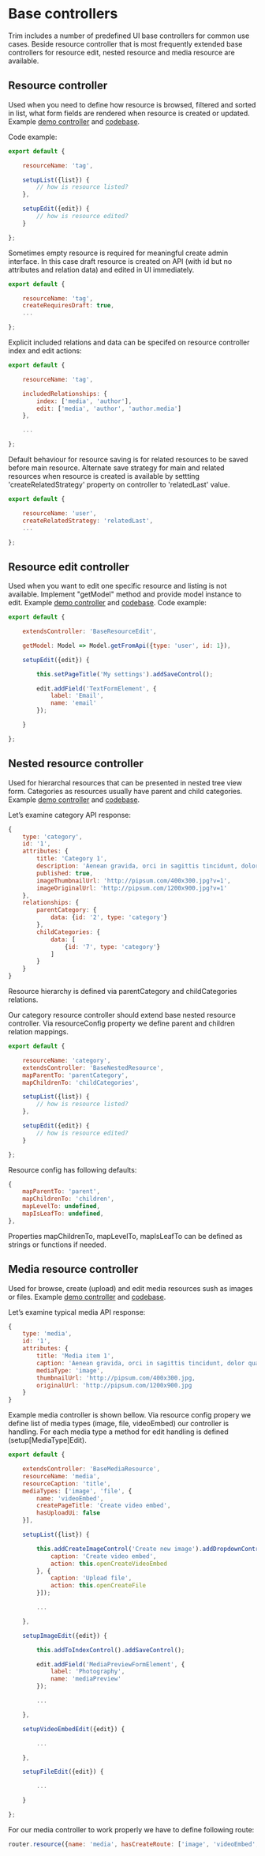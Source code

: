 # Base controllers
Trim includes a number of predefined UI base controllers for common use cases.
Beside resource controller that is most frequently extended base controllers for resource edit, nested resource and media resource are available.

## Resource controller
Used when you need to define how resource is browsed, filtered and sorted in list, what form fields are rendered when resource is created or updated.
Example [demo controller](https://trikoder.github.io/trim/demo/index.html#page) and [codebase](https://github.com/trikoder/trim/tree/master/demo/controllers/page.js).

Code example:
```js
export default {

    resourceName: 'tag',

    setupList({list}) {
        // how is resource listed?
    },

    setupEdit({edit}) {
        // how is resource edited?
    }

};
```

Sometimes empty resource is required for meaningful create admin interface.
In this case draft resource is created on API (with id but no attributes and relation data) and edited in UI immediately.

```js
export default {

    resourceName: 'tag',
    createRequiresDraft: true,
    ...

};
```

Explicit included relations and data can be specifed on resource controller index and edit actions:

```js
export default {

    resourceName: 'tag',

    includedRelationships: {
        index: ['media', 'author'],
        edit: ['media', 'author', 'author.media']
    },

    ...

};
```
Default behaviour for resource saving is for related resources to be saved before main resource.
Alternate save strategy for main and related resources when resource is created is available by
settting 'createRelatedStrategy' property on controller to 'relatedLast' value.

```js
export default {

    resourceName: 'user',
    createRelatedStrategy: 'relatedLast',
    ...

};
```

## Resource edit controller
Used when you want to edit one specific resource and listing is not available.
Implement "getModel" method and provide model instance to edit.
Example [demo controller](https://trikoder.github.io/trim/demo/index.html#my-settings) and [codebase](https://github.com/trikoder/trim/tree/master/demo/controllers/mySettings.js).
Code example:

```js
export default {

    extendsController: 'BaseResourceEdit',

    getModel: Model => Model.getFromApi({type: 'user', id: 1}),

    setupEdit({edit}) {

        this.setPageTitle('My settings').addSaveControl();

        edit.addField('TextFormElement', {
            label: 'Email',
            name: 'email'
        });

    }

};
```

## Nested resource controller
Used for hierarchal resources that can be presented in nested tree view form.
Categories as resources usually have parent and child categories.
Example [demo controller](https://trikoder.github.io/trim/demo/index.html#category) and [codebase](https://github.com/trikoder/trim/tree/master/demo/controllers/category.js).

Let’s examine category API response:
```js
{
    type: 'category',
    id: '1',
    attributes: {
        title: 'Category 1',
        description: 'Aenean gravida, orci in sagittis tincidunt, dolor quam pellentesque dolor, nec viverra neque nunc id mi.',
        published: true,
        imageThumbnailUrl: 'http://pipsum.com/400x300.jpg?v=1',
        imageOriginalUrl: 'http://pipsum.com/1200x900.jpg?v=1'
    },
    relationships: {
        parentCategory: {
            data: {id: '2', type: 'category'}
        },
        childCategories: {
            data: [
                {id: '7', type: 'category'}
            ]
        }
    }
}
```
Resource hierarchy is defined via parentCategory and childCategories relations.

Our category resource controller should extend base nested resource controller.
Via resourceConfig property we define parent and children relation mappings.
```js
export default {

    resourceName: 'category',
    extendsController: 'BaseNestedResource',
    mapParentTo: 'parentCategory',
    mapChildrenTo: 'childCategories',

    setupList({list}) {
        // how is resource listed?
    },

    setupEdit({edit}) {
        // how is resource edited?
    }

};
```

Resource config has following defaults:
```js
{
    mapParentTo: 'parent',
    mapChildrenTo: 'children',
    mapLevelTo: undefined,
    mapIsLeafTo: undefined,
},
```
Properties mapChildrenTo, mapLevelTo, mapIsLeafTo can be defined as strings or functions if needed.


## Media resource controller
Used for browse, create (upload) and edit media resources sush as images or files.
Example [demo controller](https://trikoder.github.io/trim/demo/index.html#media) and [codebase](https://github.com/trikoder/trim/tree/master/demo/controllers/media.js).

Let’s examine typical media API response:
```js
{
    type: 'media',
    id: '1',
    attributes: {
        title: 'Media item 1',
        caption: 'Aenean gravida, orci in sagittis tincidunt, dolor quam pellentesque dolor, nec viverra neque nunc id mi.',
        mediaType: 'image',
        thumbnailUrl: 'http://pipsum.com/400x300.jpg,
        originalUrl: 'http://pipsum.com/1200x900.jpg
    }
}
```
Example media controller is shown bellow.
Via resource config propery we define list of media types (image, file, videoEmbed) our controller is handling.
For each media type a method for edit handling is defined (setup[MediaType]Edit).

```js
export default {

    extendsController: 'BaseMediaResource',
    resourceName: 'media',
    resourceCaption: 'title',
    mediaTypes: ['image', 'file', {
        name: 'videoEmbed',
        createPageTitle: 'Create video embed',
        hasUploadUi: false
    }],

    setupList({list}) {

        this.addCreateImageControl('Create new image').addDropdownControl([{
            caption: 'Create video embed',
            action: this.openCreateVideoEmbed
        }, {
            caption: 'Upload file',
            action: this.openCreateFile
        }]);

        ...

    },

    setupImageEdit({edit}) {

        this.addToIndexControl().addSaveControl();

        edit.addField('MediaPreviewFormElement', {
            label: 'Photography',
            name: 'mediaPreview'
        });

        ...

    },

    setupVideoEmbedEdit({edit}) {

        ...

    },

    setupFileEdit({edit}) {

        ...

    }

};

```

For our media controller to work properly we have to define following route:

```js
router.resource({name: 'media', hasCreateRoute: ['image', 'videoEmbed', 'file']});
```
